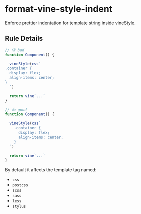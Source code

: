 # format-vine-style-indent

Enforce prettier indentation for template string inside vineStyle.

## Rule Details

<!-- eslint-skip -->
```js
// 👎 bad
function Component() {

  vineStyle(css`
.container {
  display: flex;
  align-items: center;
}
  `)

  return vine`...`
}
```

<!-- eslint-skip -->
```js
// 👍 good
function Component() {

  vineStyle(css`
    .container {
      display: flex;
      align-items: center;
    }
  `)

  return vine`...`
}
```

By default it affects the template tag named:

- `css`
- `postcss`
- `scss`
- `sass`
- `less`
- `stylus`
